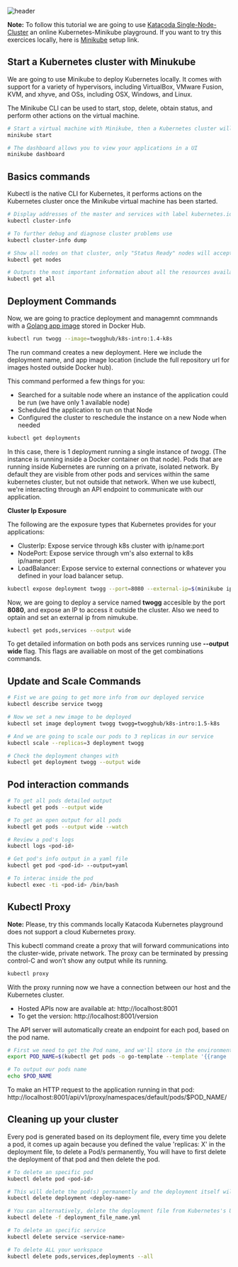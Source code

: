 ![header](https://raw.githubusercontent.com/twogg-git/k8s-intro/master/kubernetes_katacoda.png)


**Note:** To follow this tutorial we are going to use [Katacoda Single-Node-Cluster](https://www.katacoda.com/courses/kubernetes/launch-single-node-cluster) an online Kubernetes-Minikube playground. If you want to try this exercices locally, here is [Minikube](https://github.com/kubernetes/minikube/) setup link.

## Start a Kubernetes cluster with Minukube

We are going to use Minikube to deploy Kubernetes locally. It comes with support for a variety of hypervisors, including VirtualBox, VMware Fusion, KVM, and xhyve, and OSs, including OSX, Windows, and Linux.

The Minikube CLI can be used to start, stop, delete, obtain status, and perform other actions on the virtual machine. 

```sh
# Start a virtual machine with Minikube, then a Kubernetes cluster will be runnig in that VM
minikube start

# The dashboard allows you to view your applications in a UI 
minikube dashboard
```

## Basics commands

Kubectl is the native CLI for Kubernetes, it performs actions on the Kubernetes cluster once the Minikube virtual machine has been started.

```sh
# Display addresses of the master and services with label kubernetes.io/cluster-service=true 
kubectl cluster-info

# To further debug and diagnose cluster problems use
kubectl cluster-info dump

# Show all nodes on that cluster, only "Status Ready" nodes will accept applications for deployment
kubectl get nodes

# Outputs the most important information about all the resources available
kubectl get all 
```

## Deployment Commands 

Now, we are going to practice deployment and managemnt commnands with a [Golang app image](https://hub.docker.com/r/twogghub/k8s-intro/) stored in Docker Hub.

```sh
kubectl run twogg --image=twogghub/k8s-intro:1.4-k8s
```
The run command creates a new deployment. Here we include the deployment name, and app image location (include the full repository url for images hosted outside Docker hub).

This command performed a few things for you:
- Searched for a suitable node where an instance of the application could be run (we have only 1 available node)
- Scheduled the application to run on that Node
- Configured the cluster to reschedule the instance on a new Node when needed

```sh
kubectl get deployments
```
In this case, there is 1 deployment running a single instance of *twogg*. (The instance is running inside a Docker container on that node). Pods that are running inside Kubernetes are running on a private, isolated network. By default they are visible from other pods and services within the same kubernetes cluster, but not outside that network. When we use kubectl, we're interacting through an API endpoint to communicate with our application.

**Cluster Ip Exposure**

The following are the exposure types that Kubernetes provides for your applications:
- ClusterIp: Expose service through k8s cluster with ip/name:port
- NodePort: Expose service through vm's also external to k8s ip/name:port
- LoadBalancer: Expose service to external connections or whatever you defined in your load balancer setup.

```sh
kubectl expose deployment twogg --port=8080 --external-ip=$(minikube ip) --type=LoadBalancer
```
Now, we are going to deploy a service named **twogg** accesible by the port **8080**, and expose an IP to access it outside the cluster. Also we need to optain and set an external ip from nimukube.

```sh
kubectl get pods,services --output wide
```
To get detailed information on both pods ans services running use **--output wide** flag. This flags are availiable on most of the get combinations commands.

## Update and Scale Commands 

```sh
# Fist we are going to get more info from our deployed service
kubectl describe service twogg

# Now we set a new image to be deployed 
kubectl set image deployment twogg twogg=twogghub/k8s-intro:1.5-k8s

# And we are going to scale our pods to 3 replicas in our service 
kubectl scale --replicas=3 deployment twogg

# Check the deployment changes with 
kubectl get deployment twogg --output wide
```

## Pod interaction commands 

```sh
# To get all pods detailed output
kubectl get pods --output wide 

# To get an open output for all pods  
kubectl get pods --output wide --watch

# Review a pod's logs
kubectl logs <pod-id>

# Get pod's info output in a yaml file
kubectl get pod <pod-id> --output=yaml

# To interac inside the pod
kubectl exec -ti <pod-id> /bin/bash

```

## Kubectl Proxy

**Note:** Please, try this commands locally Katacoda Kubernetes playground does not support a cloud Kubernetes proxy. 

This kubectl command create a proxy that will forward communications into the cluster-wide, private network. The proxy can be terminated by pressing control-C and won't show any output while its running. 

```sh
kubectl proxy
```

With the proxy running now we have a connection between our host and the Kubernetes cluster.
- Hosted APIs now are available at: http://localhost:8001 
- To get the version: http://localhost:8001/version

The API server will automatically create an endpoint for each pod, based on the pod name.

```sh
# First we need to get the Pod name, and we'll store in the environment variable POD_NAME
export POD_NAME=$(kubectl get pods -o go-template --template '{{range .items}}{{.metadata.name}}{{"\n"}}{{end}}')

# To output our pods name 
echo $POD_NAME
```

To make an HTTP request to the application running in that pod: http://localhost:8001/api/v1/proxy/namespaces/default/pods/$POD_NAME/

## Cleaning up your cluster

Every pod is generated based on its deployment file, every time you delete a pod, it comes up again because you 
defined the value 'replicas: X' in the deployment file, to delete a Pod/s permanently, You will have to first delete the deployment of that pod and then delete the pod.

```sh
# To delete an specific pod  
kubectl delete pod <pod-id>

# This will delete the pod(s) permanently and the deployment itself will be deleted permanently 
kubectl delete deployment <deploy-name>

# You can alternatively, delete the deployment file from Kubernetes's UI as well
kubectl delete -f deployment_file_name.yml

# To delete an specific service  
kubectl delete service <service-name>

# To delete ALL your workspace
kubectl delete pods,services,deployments --all
```
